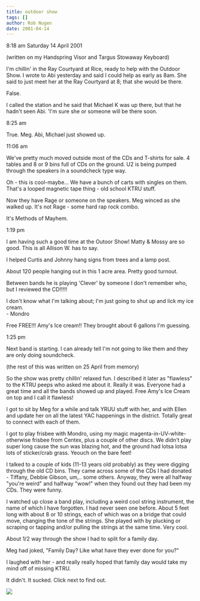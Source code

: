 ```yaml
---
title: outdoor show
tags: []
author: Rob Nugen
date: 2001-04-14
---
```


<p class=date>8:18 am Saturday 14 April 2001</p>

<p class=note>(written on my Handspring Visor and
Targus Stowaway Keyboard)</p>

<p>I'm chillin' in the Ray Courtyard at Rice, ready to
help with the Outdoor Show.  I wrote to Abi yesterday
and said I could help as early as 8am.  She said to
just meet her at the Ray Courtyard at 8; that she
would be there.</p>

<p>False.</p>

<p>I called the station and he said that Michael K was
up there, but that he hadn't seen Abi.  'I'm sure she
or someone will be there soon.</p>

<p class=date>8:25 am</p>

<p>True.  Meg.  Abi, Michael just showed up.</p>

<p class=date>11:06 am</p>

<p>We've pretty much moved outside most of the CDs and
T-shirts for sale.  4 tables and 8 or 9 bins full of
CDs on the ground.  U2  is being pumped through the
speakers in a soundcheck type way. </p>

<p>Oh -  this is cool-maybe... We have a bunch of
carts with singles on them.  That's a looped magnetic
tape thing - old school KTRU stuff. </p>

<p>Now  they have Rage or someone on the speakers. 
Meg winced as she walked up.  It's not Rage - some
hard rap rock combo.</p>

<p>It's Methods of Mayhem.</p>

<p class=date>1:19 pm</p>

<p>I am having such a good time at the Outoor Show! 
Matty & Mossy are so good.  This is all Allison W. has
to say.</p>

<p>I helped Curtis and Johnny hang signs from trees
and a lamp post.</p>

<p>About 120 people hanging out in this 1 acre area. 
Pretty good turnout.</p>

<p>Between bands he is playing 'Clever' by someone I
don't remember who, but I reviewed the CD!!!!!</p>

<p>I don't know what I'm talking about; I'm just going
to shut up and lick my ice cream.
<br>- Mondro</p>

<p>Free FREE!!!  Amy's Ice cream!!  They brought about
6 gallons I'm guessing.</p>

<p class=date>1:25 pm</p>

<p>Next band is starting.  I can already tell I'm not
going to like them and they are only doing
soundcheck.</p>

<p class=note>(the rest of this was written on 25
April from memory)</p>

<p>So the show was pretty chillin' relaxed fun.  I
described it later as "flawless" to the KTRU peeps who
asked me about it.  Really it was.  Everyone had a
great time and all the bands showed up and played. 
Free Amy's Ice Cream on top and I call it
flawless!</p>

<p>I got to sit by Meg for a while and talk YRUU stuff
with her, and with Ellen and update her on all the
latest YAC happenings in the district.  Totally great
to connect with each of them.</p>

<p>I got to play frisbee with Mondro, using my magic
magenta-in-UV-white-otherwise frisbee from Centex,
plus a couple of other discs.  We didn't play super
long cause the sun was blazing hot, and the ground had
lotsa lotsa lots of sticker/crab grass.  Yeouch on the
bare feet!</p>

<p>I talked to a couple of kids (11-13 years old
probably) as they were digging through the old CD
bins.  They came across some of the CDs I had donated
- Tiffany, Debbie Gibson, um,.. some others.  Anyway,
they were all halfway "you're weird" and halfway
"wow!" when they found out they had been my CDs.  They
were funny.</p>

<p>I watched up close a band play, including a weird
cool string instrument, the name of which I have
forgotten.  I had never seen one before.  About 5 feet
long with about 8 or 10 strings, each of which was on
a bridge that could move, changing the tone of the
strings.  She played with by plucking or scraping or
tapping and/or pulling the strings at the same time. 
Very cool.</p>

<p>About 1/2 way through the show I had to split for a
family day.</p>

<p>Meg had joked, "Family Day?  Like what have they
ever done for you?"</p>

<p>I laughed with her - and really really hoped that
family day would take my mind off of missing KTRU.</p>

<p>It didn't. It sucked.  Click next to find out.</p>

<p><img src="/images/rob/wL-ROB.gif"/></p>
